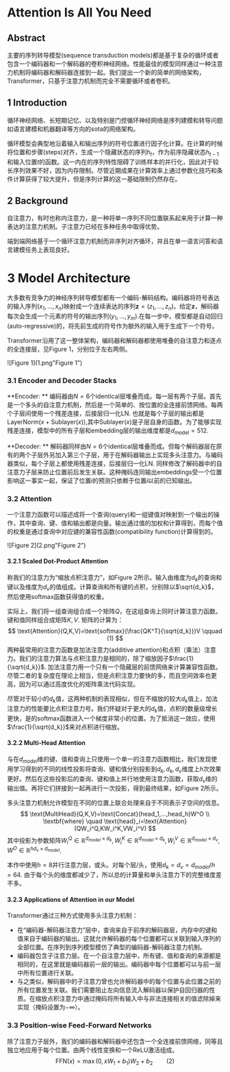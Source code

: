 # Attention Is All You Need

## Abstract

主要的序列转导模型(sequence transduction models)都是基于复杂的循环或者包含一个编码器和一个解码器的卷积神经网络。性能最佳的模型同样通过一种注意力机制将编码器和解码器连接到一起。我们提出一个新的简单的网络架构，Transformer，只基于注意力机制而完全不需要循环或者卷积。



## 1 Introduction

循环神经网络、长短期记忆、以及特别是门控循环神经网络是序列建模和转导问题如语言建模和机器翻译等方向的sota的网络架构。

循环模型会典型地沿着输入和输出序列的符号位置进行因子化计算。在计算的时候将位置和步骤(steps)对齐，生成一个隐藏状态的序列$h_t$，作为前序隐藏状态$h_{t-1}$和输入位置$t$的函数。这一内在的序列特性阻碍了训练样本的并行化，因此对于较长序列效果不好，因为内存限制。尽管近期成果在计算效率上通过参数化技巧和条件计算获得了较大提升，但是序列计算的这一基础限制仍然存在。



## 2 Background

自注意力，有时也称内注意力，是一种将单一序列不同位置联系起来用于计算一种表达的注意力机制。子注意力已经在多种任务中取得优势。

端到端网络基于一个循环注意力机制而非序列对齐循环，并且在单一语言问答和语言建模任务上表现良好。



# 3 Model Architecture

大多数有竞争力的神经序列转导模型都有一个编码-解码结构。编码器将符号表达的输入序列$(x_1,...,x_n)$映射成一个连续表达的序列$\textbf{z}=(z_1,...,z_n)$。给定$\textbf{z}$，解码器每次会生成一个元素的符号的输出序列$(y_1,...,y_m)$.在每一步中，模型都是自动回归(auto-regressive)的，将先前生成的符号作为额外的输入用于生成下一个符号。

Transformer沿用了这一整体架构，编码器和解码器都使用堆叠的自注意力和逐点的全连接层，见Figure 1，分别位于左右两侧。

![Figure 1](1.png"Figure 1")



### 3.1 Encoder and Decoder Stacks

**Encoder: ** 编码器由$N=6$个identical层堆叠而成。每一层有两个子层。首先是一个多头的自注意力机制，然后是一个简单的、按位置的全连接前馈网络。每两个子层间使用一个残差连接，后接层归一化LN. 也就是每个子层的输出都是$\text{LayerNorm}(x+\text{Sublayer}(x))$,其中$\text{Sublayer}(x)$是子层自身的函数。为了能够实现残差连接，模型中的所有子层和embedding层的输出维度都是$d_{\text{model}}=512$.

**Decoder: ** 解码器同样由$N=6$个identical层堆叠而成。但每个解码器层在原有的两个子层外另加入第三个子层，用于在解码器输出上实现多头注意力。与编码器类似，每个子层上都使用残差连接，后接层归一化LN. 同样修改了解码器中的自注意力子层来防止位置前后发生关联。这种掩码连同输出embeddings受一个位置影响这一事实一起，保证了位置$i$的预测只依赖于位置$i$以前的已知输出。

### 3.2 Attention

一个注意力函数可以描述成将一个查询(query)和一组键值对映射到一个输出的操作，其中查询、键、值和输出都是向量。输出通过值的加权和计算得到，而每个值的权重是通过查询中对应键的兼容性函数(compatibility function)计算得到的。

![Figure 2](2.png"Figure 2")



#### 3.2.1 Scaled Dot-Product Attention

称我们的注意力为“缩放点积注意力”，如Figure 2所示。输入由维度为$d_k$的查询和键以及维度为$d_v$的值组成。计算查询和所有键的点积，分别除以$\sqrt{d_k}$，然后使用softmax函数获得值的权重。

实际上，我们将一组查询组合成一个矩阵$Q$，在这组查询上同时计算注意力函数。键和值同样组合成矩阵$K,V$. 矩阵的计算为：
$$
\text{Attention}(Q,K,V)=\text{softmax}(\frac{QK^T}{\sqrt{d_k}})V  \qquad (1)
$$
两种最常用的注意力函数是加法注意力(additive attention)和点积（乘法）注意力。我们的注意力算法与点积注意力是相同的，除了缩放因子$\frac{1}{\sqrt{d_k}}$. 加法注意力用一个只有一个隐藏层的前馈网络来计算兼容性函数。尽管二者的复杂度在理论上相当，但是点积注意力要快的多，而且空间效率也更高，因为可以通过高度优化的矩阵乘法代码实现。

尽管对于较小的$d_k$值，这两种机制的表现相似，但在不缩放的较大$d_k$值上，加法注意力的性能要比点积注意力号。我们怀疑对于更大的$d_k$值，点积的数量级增长更快，是的softmax函数进入一个梯度非常小的位置。为了抵消这一效应，使用$\frac{1}{\sqrt{d_k}}$来对点积进行缩放。

#### 3.2.2 Multi-Head Attention

与在$d_{model}$维的键、值和查询上只使用一个单一的注意力函数相比，我们发现使用学习得到的不同的线性投影将查询、键和值分别投影到$d_k,d_k,d_v$维度上$h$次效果更好。然后在这些投影后的查询、键和值上并行地使用注意力函数，获取$d_v$维的输出值。再将它们拼接到一起再进行一次投影，得到最终结果，如Figure 2所示。

多头注意力机制允许模型在不同的位置上联合处理来自于不同表示子空间的信息。
$$
\text{MultiHead}(Q,K,V)=\text{Concat}(head_1,...,head_h)W^O \\
\textbf{where} \quad \text{head}_i=\text{Attention}(QW_i^Q,KW_i^K,VW_i^V)
$$
其中投影为参数矩阵$W_i^Q \in \mathbb{R}^{d_{model}\times d_k},W_i^K \in \mathbb{R}^{d_{model}\times d_k},W_i^V \in \mathbb{R}^{d_{model}\times d_v},W^O\in \mathbb{R}^{hd_v \times d_{model}}$.

本作中使用$h=8$并行注意力层，或头。对每个层/头，使用$d_k=d_v=d_{model}/h=64$. 由于每个头的维度都减少了，所以总的计算量和单头注意力下的完整维度差不多。

#### 3.2.3 Applications of Attention in our Model

Transformer通过三种方式使用多头注意力机制：

* 在“编码器-解码器注意力”层中，查询来自于前序的解码器层，内存中的键和值来自于编码器的输出。这就允许解码器的每个位置都可以关联到输入序列的全部位置。在序列到序列模型模仿了典型的编码器-解码器注意力机制。
* 编码器包含子注意力层。在一个自注意力层中，所有键、值和查询的来源都是相同的，在这里就是编码器前一层的输出。编码器中每个位置都可以与前一层中所有位置进行关联。
* 与之类似，解码器中的子注意力曾也允许解码器中的每个位置与此位置之前的所有位置发生关联。我们需要阻止左向信息流入解码器以保护自回归器的性质。在缩放点积注意力中通过掩码将所有输入中与非法连接相关的值滤除掉来实现（掩码设置为$-\infty$）。



### 3.3 Position-wise Feed-Forward Networks

除了注意力子层外，我们的编码器和解码器中还包含一个全连接前馈网络，同等且独立地应用于每个位置。由两个线性变换和一个ReLU激活组成。
$$
\text{FFN}(x)=\max(0,xW_1+b_1)W_2+b_2  \qquad (2)
$$
